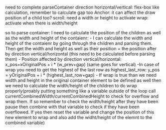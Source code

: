 need to complete parseContainer
direction horizontal/vertical: flex-box like calculation, remember to calculate gap too
Anchor: it can affect the draw position of a child too?
scroll: need a width or height to activate
wrap: activate when there is width/height

so to parse container:
I need to calculate the position of the children as well as the width and height of the contaienr:
	- I can calculate the width and height of the contaienr by going through the children and parsing them. Then get the width and height as well as their position + the position after by direction vertical/horizontal (this need to be calculated before parsing them)
	- Position affected by direction vertical/horizontal: x_pos=xOriginalPos + i * (w_prev+gap) (same goes for vertical)
		-In case of wrap you need to get the highest of the last row as highest_last_row:
			y_pos = yOriginalPos + i * (highest_last_row+gap)
    - If wrap is true than we need width and height in the original container element to be defined as well
        then we need to calculate the width/height of the children to do wrap properly(proably putting something like a variable outside of the loop call currentCombinedWidth/currentCombinedHeight to check for overflow and wrap them. If so remember to check the width/height after they have been pause then combine with that variable to check if they have been overflowed. If yes then reset the variable and change the position of this new element to wrap and also add the widht/height of the elemnt to the combined variable)